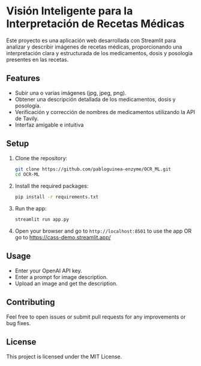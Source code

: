 # Visión Inteligente para la Interpretación de Recetas Médicas

Este proyecto es una aplicación web desarrollada con Streamlit para analizar y describir imágenes de recetas médicas, proporcionando una interpretación clara y estructurada de los medicamentos, dosis y posología presentes en las recetas.

## Features

- Subir una o varias imágenes (jpg, jpeg, png).
- Obtener una descripción detallada de los medicamentos, dosis y posología.
- Verificación y corrección de nombres de medicamentos utilizando la API de Tavily.
- Interfaz amigable e intuitiva

## Setup

1. Clone the repository:
    ```bash
    git clone https://github.com/pabloguinea-enzyme/OCR_ML.git
    cd OCR-ML
    ```

2. Install the required packages:
    ```bash
    pip install -r requirements.txt
    ```

3. Run the app:
    ```bash
    streamlit run app.py
    ```

4. Open your browser and go to `http://localhost:8501` to use the app OR go to https://cass-demo.streamlit.app/

## Usage

- Enter your OpenAI API key.
- Enter a prompt for image description.
- Upload an image and get the description.

## Contributing

Feel free to open issues or submit pull requests for any improvements or bug fixes.

## License

This project is licensed under the MIT License.
